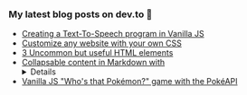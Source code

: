 ### My latest blog posts on dev.to 📖

<!-- BLOG-POST-LIST:START -->
- [Creating a Text-To-Speech program in Vanilla JS](https://dev.to/js_bits_bill/creating-a-text-to-speech-program-in-vanilla-js-586l)
- [Customize any website with your own CSS](https://dev.to/js_bits_bill/customize-any-website-with-your-own-css-2bll)
- [3 Uncommon but useful HTML elements](https://dev.to/js_bits_bill/3-uncommon-but-useful-html-elements-jdi)
- [Collapsable content in Markdown with <details>](https://dev.to/js_bits_bill/collapsable-content-in-markdown-with-details-48k8)
- [Vanilla JS "Who's that Pokémon?" game with the PokéAPI](https://dev.to/js_bits_bill/vanilla-js-who-s-that-pokemon-game-with-pokeapi-34m4)
<!-- BLOG-POST-LIST:END -->

